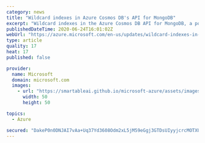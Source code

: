 ```yaml
---
category: news
title: "Wildcard indexes in Azure Cosmos DB's API for MongoDB"
excerpt: "Wildcard indexes in the Azure Cosmos DB API for MongoDB, a popular MongoDB feature introduced in MongoDB version 4.2, are now available."
publishedDateTime: 2020-06-24T16:01:02Z
webUrl: "https://azure.microsoft.com/en-us/updates/wildcard-indexes-in-azure-cosmos-dbs-api-for-mongodb/"
type: article
quality: 17
heat: 17
published: false

provider:
  name: Microsoft
  domain: microsoft.com
  images:
    - url: "https://smartableai.github.io/microsoft-azure/assets/images/organizations/microsoft.com-50x50.jpg"
      width: 50
      height: 50

topics:
  - Azure

secured: "DakeP0n0DNJAI7vAa+Uq37Yd3608Odm2xL5jM59eGgj3GTDsUIyyjcrcMOTXUxc7ySQUKmom0KTro35RuLe1RvN4h9Bur71mSXLeLuKFxogiW8kP4EOoNvbAHV56hjNF1SF2ZsTZNGaHtJ5UTtjDF8YpVQoMMAzLNhRNlPF/lQ37fTRgDpjioMerpZkYlHavcbT+Cn5ws57BGbSyMhrDHLU/dRGF1awl0PoaB95+JwtK4h4ob2LSL66+Pt8Ro4egk07N/FOJQGsVCfySyjIk60hamMo7mSPS+3vV3O45bXwb7vY/P/MsJUCHifsX19Luk+myf8Y8loX7MhlJWjRU7g==;4YuAkdiJ02MJ2CxccKIrOg=="
---
```


